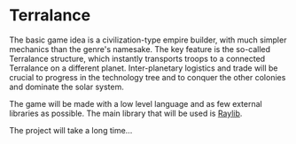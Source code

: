 # Terralance

The basic game idea is a civilization-type empire builder, with much simpler mechanics than the genre's namesake.
The key feature is the so-called Terralance structure, which instantly transports troops to a connected Terralance
on a different planet. Inter-planetary logistics and trade will be crucial to progress in the technology tree
and to conquer the other colonies and dominate the solar system.

The game will be made with a low level language and as few external libraries as possible. The main library that
will be used is [Raylib](https://www.raylib.com).

The project will take a long time...

